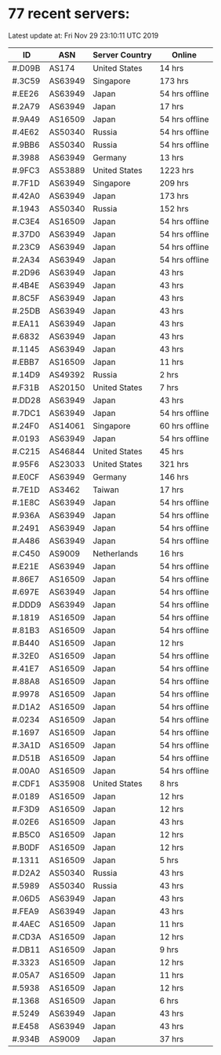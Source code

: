 # 77 recent servers:

Latest update at: Fri Nov 29 23:10:11 UTC 2019

| ID | ASN | Server Country | Online |
| -- | --- | -------------- | ------ |
| #.D09B | AS174 | United States | 14 hrs |
| #.3C59 | AS63949 | Singapore | 173 hrs |
| #.EE26 | AS63949 | Japan | 54 hrs offline |
| #.2A79 | AS63949 | Japan | 17 hrs |
| #.9A49 | AS16509 | Japan | 54 hrs offline |
| #.4E62 | AS50340 | Russia | 54 hrs offline |
| #.9BB6 | AS50340 | Russia | 54 hrs offline |
| #.3988 | AS63949 | Germany | 13 hrs |
| #.9FC3 | AS53889 | United States | 1223 hrs |
| #.7F1D | AS63949 | Singapore | 209 hrs |
| #.42A0 | AS63949 | Japan | 173 hrs |
| #.1943 | AS50340 | Russia | 152 hrs |
| #.C3E4 | AS16509 | Japan | 54 hrs offline |
| #.37D0 | AS63949 | Japan | 54 hrs offline |
| #.23C9 | AS63949 | Japan | 54 hrs offline |
| #.2A34 | AS63949 | Japan | 54 hrs offline |
| #.2D96 | AS63949 | Japan | 43 hrs |
| #.4B4E | AS63949 | Japan | 43 hrs |
| #.8C5F | AS63949 | Japan | 43 hrs |
| #.25DB | AS63949 | Japan | 43 hrs |
| #.EA11 | AS63949 | Japan | 43 hrs |
| #.6832 | AS63949 | Japan | 43 hrs |
| #.1145 | AS63949 | Japan | 43 hrs |
| #.EBB7 | AS16509 | Japan | 11 hrs |
| #.14D9 | AS49392 | Russia | 2 hrs |
| #.F31B | AS20150 | United States | 7 hrs |
| #.DD28 | AS63949 | Japan | 43 hrs |
| #.7DC1 | AS63949 | Japan | 54 hrs offline |
| #.24F0 | AS14061 | Singapore | 60 hrs offline |
| #.0193 | AS63949 | Japan | 54 hrs offline |
| #.C215 | AS46844 | United States | 45 hrs |
| #.95F6 | AS23033 | United States | 321 hrs |
| #.E0CF | AS63949 | Germany | 146 hrs |
| #.7E1D | AS3462 | Taiwan | 17 hrs |
| #.1E8C | AS63949 | Japan | 54 hrs offline |
| #.936A | AS63949 | Japan | 54 hrs offline |
| #.2491 | AS63949 | Japan | 54 hrs offline |
| #.A486 | AS63949 | Japan | 54 hrs offline |
| #.C450 | AS9009 | Netherlands | 16 hrs |
| #.E21E | AS63949 | Japan | 54 hrs offline |
| #.86E7 | AS16509 | Japan | 54 hrs offline |
| #.697E | AS63949 | Japan | 54 hrs offline |
| #.DDD9 | AS63949 | Japan | 54 hrs offline |
| #.1819 | AS16509 | Japan | 54 hrs offline |
| #.81B3 | AS16509 | Japan | 54 hrs offline |
| #.B440 | AS16509 | Japan | 12 hrs |
| #.32E0 | AS16509 | Japan | 54 hrs offline |
| #.41E7 | AS16509 | Japan | 54 hrs offline |
| #.88A8 | AS16509 | Japan | 54 hrs offline |
| #.9978 | AS16509 | Japan | 54 hrs offline |
| #.D1A2 | AS16509 | Japan | 54 hrs offline |
| #.0234 | AS16509 | Japan | 54 hrs offline |
| #.1697 | AS16509 | Japan | 54 hrs offline |
| #.3A1D | AS16509 | Japan | 54 hrs offline |
| #.D51B | AS16509 | Japan | 54 hrs offline |
| #.00A0 | AS16509 | Japan | 54 hrs offline |
| #.CDF1 | AS35908 | United States | 8 hrs |
| #.0189 | AS16509 | Japan | 12 hrs |
| #.F3D9 | AS16509 | Japan | 12 hrs |
| #.02E6 | AS16509 | Japan | 43 hrs |
| #.B5C0 | AS16509 | Japan | 12 hrs |
| #.B0DF | AS16509 | Japan | 12 hrs |
| #.1311 | AS16509 | Japan | 5 hrs |
| #.D2A2 | AS50340 | Russia | 43 hrs |
| #.5989 | AS50340 | Russia | 43 hrs |
| #.06D5 | AS63949 | Japan | 43 hrs |
| #.FEA9 | AS63949 | Japan | 43 hrs |
| #.4AEC | AS16509 | Japan | 11 hrs |
| #.CD3A | AS16509 | Japan | 12 hrs |
| #.DB11 | AS16509 | Japan | 9 hrs |
| #.3323 | AS16509 | Japan | 12 hrs |
| #.05A7 | AS16509 | Japan | 11 hrs |
| #.5938 | AS16509 | Japan | 12 hrs |
| #.1368 | AS16509 | Japan | 6 hrs |
| #.5249 | AS63949 | Japan | 43 hrs |
| #.E458 | AS63949 | Japan | 43 hrs |
| #.934B | AS9009 | Japan | 37 hrs |

